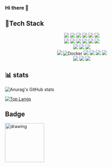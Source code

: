 ### Hi there 👋

<!--
**cid-yoon/cid-yoon** is a ✨ _special_ ✨ repository because its `README.md` (this file) appears on your GitHub profile.

Here are some ideas to get you started:

- 🔭 I’m currently working on ...
- 🌱 I’m currently learning ...
- 👯 I’m looking to collaborate on ...
- 🤔 I’m looking for help with ...
- 💬 Ask me about ...
- 📫 How to reach me: ...
- 😄 Pronouns: ...
- ⚡ Fun fact: ...
-->


<h2> 🚀Tech Stack</h2>
<div align="center"> 
  <img src="https://img.shields.io/badge/java-007396?style=for-the-badge&logo=java&logoColor=white"> 
  <img src="https://img.shields.io/badge/c%23-7F52FF?style=for-the-badge&logo=csharp&logoColor=white"> 
  <img src="https://img.shields.io/badge/python-3776AB?style=for-the-badge&logo=python&logoColor=white">
  <img src="https://img.shields.io/badge/c++-00599C?style=for-the-badge&logo=c%2B%2B&logoColor=white">
  <img src="https://img.shields.io/badge/go-7F52FF?style=for-the-badge&logo=go&logoColor=white">
  <img src="https://img.shields.io/badge/javascript-232F3E?style=for-the-badge&logo=javascript&logoColor=white"> 
  <br>
  <img src="https://img.shields.io/badge/spring-6DB33F?style=for-the-badge&logo=spring&logoColor=white"> 
  <img src="https://img.shields.io/badge/Spring%20Boot-6DB33F?style=for-the-badge&logo=Spring%20Boot&logoColor=white"> 
  <img src="https://img.shields.io/badge/JPA-2EB12F?style=for-the-badge&logo=JPA&logoColor=white"> 
  <img src="https://img.shields.io/badge/vue-6DB33F?style=for-the-badge&logo=vue&logoColor=white"> 
  <img src="https://img.shields.io/badge/Spring%20Data%20JPA-1YB12F?style=for-the-badge&logo=JPA&logoColor=white">
  <img src="https://img.shields.io/badge/QueryDsl-232F3E?style=for-the-badge&logo=QueryDsl&logoColor=white"> 
  <br>
  <img src="https://img.shields.io/badge/Jenkins-D24939?style=for-the-badge&logo=Jenkins&logoColor=white"> 
  <img src="https://img.shields.io/badge/Restdocs-6DB33F?style=for-the-badge&logo=Restdocs&logoColor=white"> 
  <img src="https://img.shields.io/badge/Terraform-3776AB?style=for-the-badge&logo=Terraform&logoColor=white"> 
  <br>
  <img src="https://img.shields.io/badge/mysql-4479A1?style=for-the-badge&logo=mysql&logoColor=white"> 
  <img alt="Docker" src="https://img.shields.io/badge/h2-CC0200?style=for-the-badge&logo=h2&logoColor=white" />
  <img src="https://img.shields.io/badge/Amazon AWS-232F3E?style=for-the-badge&logo=Amazon AWS&logoColor=white"> 
  <img src="https://img.shields.io/badge/Amazon EC2-FF9900?style=for-the-badge&logo=Amazon EC2&logoColor=white">  
  <img src="https://img.shields.io/badge/Amazon ECS-6DB33F?style=for-the-badge&logo=Amazon EC2&logoColor=white">  
  <img src="https://img.shields.io/badge/Amazon Lambda-6DB33F?style=for-the-badge&logo=Amazon EC2&logoColor=white">  
  <br>  
  <img src="https://img.shields.io/badge/GitHub-181717?style=for-the-badge&logo=GitHub&logoColor=white">   
  <img src="https://img.shields.io/badge/Sourcetree-0052CC?style=for-the-badge&logo=Sourcetree&logoColor=white"> 
  <img src="https://img.shields.io/badge/Slack-4A154B?style=for-the-badge&logo=Slack&logoColor=white">
  <br>
</div>  




## 📊 stats
![Anurag's GitHub stats](https://github-readme-stats.vercel.app/api?username=cid-yoon&show_icons=true&hide=stars&count_private=true&show_icons=true&theme=radical)

 [![Top Langs](https://github-readme-stats.vercel.app/api/top-langs/?username=cid-yoon&layout=compact&theme=radical&hide=html)](https://github.com/anuraghazra/github-readme-stats)

<h2> Badge</h2>
<!--START_SECTION:badges-->
<img src="https://images.credly.com/size/680x680/images/0e284c3f-5164-4b21-8660-0d84737941bc/image.png" alt="drawing" width="128"/>
<!--END_SECTION:badges-->
